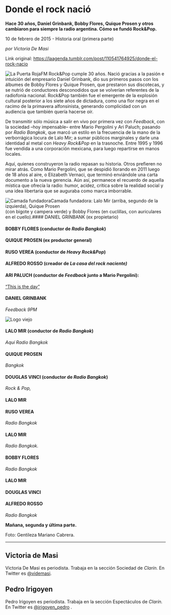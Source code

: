 # Donde el rock nació

**Hace 30 años, Daniel Grinbank, Bobby Flores, Quique Prosen y otros cambiaron para siempre la radio argentina. Cómo se fundó Rock&Pop.**

10 de febrero de 2015 - Historia oral (primera parte)

_por Victoria De Masi_

Link original: https://laagenda.tumblr.com/post/110541764925/donde-el-rock-nacio

![La Puerta Roja](https://64.media.tumblr.com/604bbe903a2c4b7d532c382046be1d22/tumblr_inline_pjzzxtxqQP1t6q87u_500.jpg)FM Rock&Pop cumple 30 años. Nació gracias a la pasión e intuición del empresario Daniel Grinbank, dio sus primeros pasos con los álbumes de Bobby Flores y Quique Prosen, que prestaron sus discotecas, y se nutrió de conductores desconodidos que se volverían referentes de la radiofonía nacional. Rock&Pop también fue el emergente de la explosión cultural posterior a los siete años de dictadura, como una flor negra en el racimo de la primavera alfonsinista, generando complicidad con un audiencia que también quería hacerse oír.

De transmitir sólo música a salir en vivo por primera vez con *Feedback*, con la sociedad –hoy impensable– entre Mario Pergolini y Ari Paluch; pasando por *Radio Bangkok*, que marcó un estilo en la frecuencia de la mano de la verborrágica locura de Lalo Mir; a sumar públicos marginales y darle una identidad al metal con *Heavy Rock&Pop* en la trasnoche. Entre 1995 y 1996 fue vendida a una corporación mexicana, para luego repartirse en manos locales.

Aquí, quienes construyeron la radio repasan su historia. Otros prefieren no mirar atrás. Como Mario Pergolini, que se despidió llorando en 2011 luego de 18 años al aire, o Elizabeth Vernaci, que terminó enviándole una carta documento a la nueva gerencia. Aún así, permanece el recuerdo de aquella mística que ofrecía la radio: humor, acidez, crítica sobre la realidad social y una idea libertaria que se auguraba como marca imborrable.

![Camada fundadora](https://64.media.tumblr.com/604bbe903a2c4b7d532c382046be1d22/tumblr_inline_pjzzxtxqQP1t6q87u_500.jpg)Camada fundadora: Lalo Mir (arriba, segundo de la izquierda), Quique Prosen  
(con bigote y campera verde) y Bobby Flores (en cuclillas, con auriculares en el cuello).#### DANIEL GRINBANK (ex propietario)

  


#### BOBBY FLORES (conductor de *Radio Bangkok*)

  


#### QUIQUE PROSEN (ex productor general)

  


#### RUSO VEREA (conductor de *Heavy Rock&Pop*)

  


#### ALFREDO ROSSO (creador de *La casa del rock naciente)*

  


#### ARI PALUCH (conductor de *Feedback* junto a Mario Pergolini):

[“This is the day”](https://www.youtube.com/watch?v=phWv7l8Lm_A)  


#### DANIEL GRINBANK

*Feedback* *9PM*  


![Logo viejo](https://64.media.tumblr.com/11e803408fba0ce5121fb608e70e2065/tumblr_inline_pjzzxtc9g01t6q87u_500.jpg)  


#### LALO MIR (conductor de *Radio Bangkok*)

*Aquí Radio Bangkok*  


#### QUIQUE PROSEN

*Bangkok*   


#### DOUGLAS VINCI (conductor de *Radio Bangkok*)

*Rock & Pop,*   


#### LALO MIR

  


#### RUSO VEREA

*Radio Bangkok*  


#### LALO MIR

*Radio Bangkok.*   


#### BOBBY FLORES

*Radio Bangkok*   


#### LALO MIR

  


#### DOUGLAS VINCI

  


#### ALFREDO ROSSO

*Radio Bangkok*  


**Mañana, segunda y última parte.**

Foto: Gentileza Mariano Cabrera.



---

 Victoria de Masi
-----------------

Victoria De Masi es periodista. Trabaja en la sección Sociedad de *Clarín.* En Twitter es [@videmasi](https://twitter.com/videmasi).

Pedro Irigoyen
--------------

Pedro Irigoyen es periodista. Trabaja en la sección Espectáculos de *Clarín.* En Twitter es [@irigoyen\_pedro](https://twitter.com/irigoyen_pedro) .

